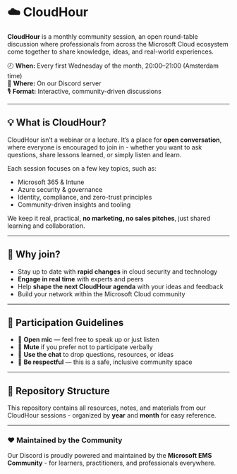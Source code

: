 # ☁️ CloudHour

**CloudHour** is a monthly community session, an open round-table discussion where professionals from across the Microsoft Cloud ecosystem come together to share knowledge, ideas, and real-world experiences.

🕗 **When:** Every first Wednesday of the month, 20:00–21:00 (Amsterdam time)  
💬 **Where:** On our Discord server  
🎙️ **Format:** Interactive, community-driven discussions

---

## 💡 What is CloudHour?

CloudHour isn’t a webinar or a lecture. It’s a place for **open conversation**, where everyone is encouraged to join in - whether you want to ask questions, share lessons learned, or simply listen and learn.

Each session focuses on a few key topics, such as:
- Microsoft 365 & Intune  
- Azure security & governance  
- Identity, compliance, and zero-trust principles  
- Community-driven insights and tooling  

We keep it real, practical, **no marketing, no sales pitches**, just shared learning and collaboration.

---

## 🚀 Why join?

- Stay up to date with **rapid changes** in cloud security and technology  
- **Engage in real time** with experts and peers  
- Help **shape the next CloudHour agenda** with your ideas and feedback  
- Build your network within the Microsoft Cloud community  

---

## 🧭 Participation Guidelines

- 🎤 **Open mic** — feel free to speak up or just listen  
- 🙊 **Mute** if you prefer not to participate verbally  
- 💬 **Use the chat** to drop questions, resources, or ideas  
- 🤝 **Be respectful** — this is a safe, inclusive community space

---

## 📂 Repository Structure

This repository contains all resources, notes, and materials from our CloudHour sessions - organized by **year** and **month** for easy reference.

---

### ❤️ Maintained by the Community
Our Discord is proudly powered and maintained by the **Microsoft EMS Community** - for learners, practitioners, and professionals everywhere.
